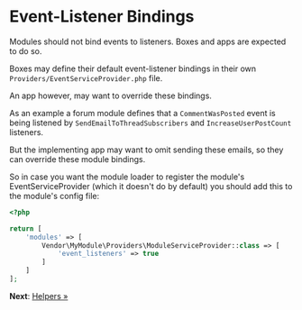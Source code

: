 # Event-Listener Bindings

Modules should not bind events to listeners. Boxes and apps are expected to do so.

Boxes may define their default event-listener bindings in their own `Providers/EventServiceProvider.php` file.

An app however, may want to override these bindings.

As an example a forum module defines that a `CommentWasPosted` event is being listened by `SendEmailToThreadSubscribers` and `IncreaseUserPostCount` listeners.

But the implementing app may want to omit sending these emails, so they can override these module bindings.

So in case you want the module loader to register the module's EventServiceProvider (which it doesn't do by default) you should add this to the module's config file:

```php
<?php

return [
    'modules' => [
        Vendor\MyModule\Providers\ModuleServiceProvider::class => [
            'event_listeners' => true
        ]
    ]
];
```

**Next**: [Helpers &raquo;](helpers.md)
